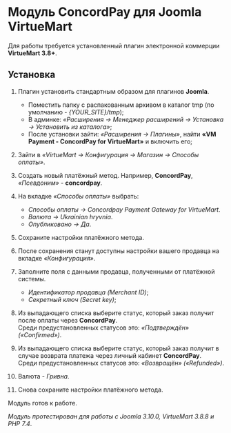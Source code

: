 # Модуль ConcordPay для Joomla VirtueMart 

Для работы требуется установленный плагин электронной коммерции **VirtueMart 3.8+**.

## Установка

1. Плагин установить стандартным образом для плагинов **Joomla**.
    - Поместить папку с распакованным архивом в каталог tmp (по умолчанию - *{YOUR_SITE}/tmp*);
    - В админке: *«Расширения -> Менеджер расширений -> Установка -> Установить из каталога»*;
    - После установки зайти: *«Расширения -> Плагины»*, найти **«VM Payment - ConcordPay for VirtueMart»** и включить его;

2. Зайти в *«VirtueMart -> Конфигурация -> Магазин -> Способы оплаты»*.

3. Создать новый платёжный метод. Например, **ConcordPay**, <br> *«Псевдоним»* - **concordpay**.

4. На вкладке *«Способы оплаты»* выбрать:
    - *Способы оплаты -> Concordpay Payment Gateway for VirtueMart*.
    - *Валюта -> Ukrainian hryvnia*.
    - *Опубликовано -> Да*.

5. Сохраните настройки платёжного метода.

6. После сохранения станут доступны настройки вашего продавца на вкладке *«Конфигурация»*.

7. Заполните поля с данными продавца, полученными от платёжной системы.
   - *Идентификатор продавца (Merchant ID)*;
   - *Секретный ключ (Secret key)*;

8. Из выпадающего списка выберите статус, который заказ получит после оплаты через **ConcordPay**.<br>
Среди предустановленных статусов это: *«Подтверждён» («Confirmed»)*.

9. Из выпадающего списка выберите статус, который заказ получит в случае возврата платежа через личный кабинет **ConcordPay**.<br>
Среди предустановленных статусов это: *«Возвращён» («Refunded»)*.

10. Валюта - *Гривна*.

11. Снова сохраните настройки платёжного метода.

Модуль готов к работе.

*Модуль протестирован для работы с Joomla 3.10.0, VirtueMart 3.8.8 и PHP 7.4*.